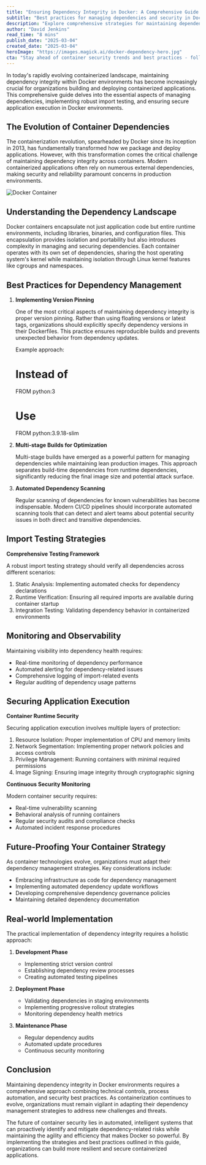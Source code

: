 ```yaml
---
title: "Ensuring Dependency Integrity in Docker: A Comprehensive Guide to Import Testing and Application Execution"
subtitle: "Best practices for managing dependencies and security in Docker environments"
description: "Explore comprehensive strategies for maintaining dependency integrity in Docker environments, from version pinning and multi-stage builds to automated security scanning and continuous monitoring. Learn best practices for import testing and secure application execution in containerized environments."
author: "David Jenkins"
read_time: "8 mins"
publish_date: "2025-03-04"
created_date: "2025-03-04"
heroImage: "https://images.magick.ai/docker-dependency-hero.jpg"
cta: "Stay ahead of container security trends and best practices - follow MagickAI on LinkedIn for regular insights into cloud-native technologies and DevSecOps strategies."
---
```


In today's rapidly evolving containerized landscape, maintaining dependency integrity within Docker environments has become increasingly crucial for organizations building and deploying containerized applications. This comprehensive guide delves into the essential aspects of managing dependencies, implementing robust import testing, and ensuring secure application execution in Docker environments.

## The Evolution of Container Dependencies

The containerization revolution, spearheaded by Docker since its inception in 2013, has fundamentally transformed how we package and deploy applications. However, with this transformation comes the critical challenge of maintaining dependency integrity across containers. Modern containerized applications often rely on numerous external dependencies, making security and reliability paramount concerns in production environments.

![Docker Container](https://i.magick.ai/PIXE/1738406181100_magick_img.webp)

## Understanding the Dependency Landscape

Docker containers encapsulate not just application code but entire runtime environments, including libraries, binaries, and configuration files. This encapsulation provides isolation and portability but also introduces complexity in managing and securing dependencies. Each container operates with its own set of dependencies, sharing the host operating system's kernel while maintaining isolation through Linux kernel features like cgroups and namespaces.

## Best Practices for Dependency Management

1. **Implementing Version Pinning**

   One of the most critical aspects of maintaining dependency integrity is proper version pinning. Rather than using floating versions or latest tags, organizations should explicitly specify dependency versions in their Dockerfiles. This practice ensures reproducible builds and prevents unexpected behavior from dependency updates.

   Example approach:
   
   # Instead of
   FROM python:3
   # Use
   FROM python:3.9.18-slim
   

2. **Multi-stage Builds for Optimization**

   Multi-stage builds have emerged as a powerful pattern for managing dependencies while maintaining lean production images. This approach separates build-time dependencies from runtime dependencies, significantly reducing the final image size and potential attack surface.
   
3. **Automated Dependency Scanning**

   Regular scanning of dependencies for known vulnerabilities has become indispensable. Modern CI/CD pipelines should incorporate automated scanning tools that can detect and alert teams about potential security issues in both direct and transitive dependencies.

## Import Testing Strategies

**Comprehensive Testing Framework**

A robust import testing strategy should verify all dependencies across different scenarios:

1. Static Analysis: Implementing automated checks for dependency declarations
2. Runtime Verification: Ensuring all required imports are available during container startup
3. Integration Testing: Validating dependency behavior in containerized environments

## Monitoring and Observability

Maintaining visibility into dependency health requires:

- Real-time monitoring of dependency performance
- Automated alerting for dependency-related issues
- Comprehensive logging of import-related events
- Regular auditing of dependency usage patterns

## Securing Application Execution

**Container Runtime Security**

Securing application execution involves multiple layers of protection:

1. Resource Isolation: Proper implementation of CPU and memory limits
2. Network Segmentation: Implementing proper network policies and access controls
3. Privilege Management: Running containers with minimal required permissions
4. Image Signing: Ensuring image integrity through cryptographic signing

**Continuous Security Monitoring**

Modern container security requires:

- Real-time vulnerability scanning
- Behavioral analysis of running containers
- Regular security audits and compliance checks
- Automated incident response procedures

## Future-Proofing Your Container Strategy

As container technologies evolve, organizations must adapt their dependency management strategies. Key considerations include:

- Embracing infrastructure as code for dependency management
- Implementing automated dependency update workflows
- Developing comprehensive dependency governance policies
- Maintaining detailed dependency documentation

## Real-world Implementation

The practical implementation of dependency integrity requires a holistic approach:

1. **Development Phase**
   - Implementing strict version control
   - Establishing dependency review processes
   - Creating automated testing pipelines

2. **Deployment Phase**
   - Validating dependencies in staging environments
   - Implementing progressive rollout strategies
   - Monitoring dependency health metrics

3. **Maintenance Phase**
   - Regular dependency audits
   - Automated update procedures
   - Continuous security monitoring

## Conclusion

Maintaining dependency integrity in Docker environments requires a comprehensive approach combining technical controls, process automation, and security best practices. As containerization continues to evolve, organizations must remain vigilant in adapting their dependency management strategies to address new challenges and threats.

The future of container security lies in automated, intelligent systems that can proactively identify and mitigate dependency-related risks while maintaining the agility and efficiency that makes Docker so powerful. By implementing the strategies and best practices outlined in this guide, organizations can build more resilient and secure containerized applications.
